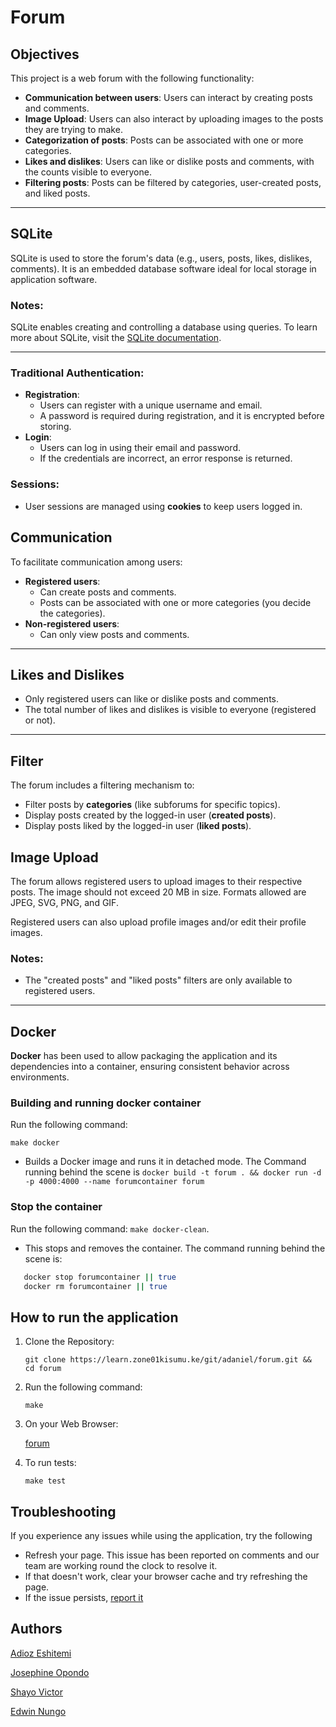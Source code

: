 # Forum

## Objectives

This project is a web forum with the following functionality:

- **Communication between users**: Users can interact by creating posts and comments.
- **Image Upload**: Users can also interact by uploading images to the posts they are trying to make.
- **Categorization of posts**: Posts can be associated with one or more categories.
- **Likes and dislikes**: Users can like or dislike posts and comments, with the counts visible to everyone.
- **Filtering posts**: Posts can be filtered by categories, user-created posts, and liked posts.

---

## SQLite

SQLite is used to store the forum's data (e.g., users, posts, likes, dislikes, comments). It is an embedded database software ideal for local storage in application software.

### Notes:

SQLite enables creating and controlling a database using queries. To learn more about SQLite, visit the [SQLite documentation](https://sqlite.org/).

---

### Traditional Authentication:

- **Registration**:
  - Users can register with a unique username and email.
  - A password is required during registration, and it is encrypted before storing.
- **Login**:
  - Users can log in using their email and password.
  - If the credentials are incorrect, an error response is returned.

### Sessions:

- User sessions are managed using **cookies** to keep users logged in.

## Communication

To facilitate communication among users:

- **Registered users**:
  - Can create posts and comments.
  - Posts can be associated with one or more categories (you decide the categories).
- **Non-registered users**:
  - Can only view posts and comments.

---

## Likes and Dislikes

- Only registered users can like or dislike posts and comments.
- The total number of likes and dislikes is visible to everyone (registered or not).

---

## Filter

The forum includes a filtering mechanism to:

- Filter posts by **categories** (like subforums for specific topics).
- Display posts created by the logged-in user (**created posts**).
- Display posts liked by the logged-in user (**liked posts**).

## Image Upload

The forum allows registered users to upload images to their respective posts. The image should not exceed 20 MB in size. Formats allowed are JPEG, SVG, PNG, and GIF.

Registered users can also upload profile images and/or edit their profile images.

### Notes:

- The "created posts" and "liked posts" filters are only available to registered users.

---

## Docker

**Docker** has been used to allow packaging the application and its dependencies into a container, ensuring consistent behavior across environments.

### Building and running docker container

Run the following command:

   `make docker`

- Builds a Docker image and runs it in detached mode. The Command running behind the scene is `docker build -t forum . && docker run -d -p 4000:4000 --name forumcontainer forum`

### Stop the container

Run the following command: `make docker-clean`.

- This stops and removes the container. The command running behind the scene is:

```bash
   docker stop forumcontainer || true
   docker rm forumcontainer || true
```

## How to run the application

1. Clone the Repository:

   `git clone https://learn.zone01kisumu.ke/git/adaniel/forum.git &&  cd forum`

2. Run the following command:

   `make`

3. On your Web Browser:

   [forum](http://localhost:4000)

4. To run tests:

   `make test`

## Troubleshooting

If you experience any issues while using the application, try the following

- Refresh your page. This issue has been reported on comments and our team are working round the clock to resolve it.
- If that doesn't work, clear your browser cache and try refreshing the page.
- If the issue persists, [report it](mailto:josephineopondo05@gmail.com)

## Authors

[Adioz Eshitemi](https://github.com/adiozdaniel)

[Josephine Opondo](https://github.com/josie-opondo)

[Shayo Victor](https://github.com/worldofmakebelief)

[Edwin Nungo](https://github.com/NungoEdwin)
